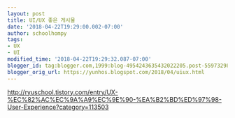 ```yaml
---
layout: post
title: UI/UX 좋은 게시물
date: '2018-04-22T19:29:00.002-07:00'
author: schoolhompy
tags:
- UX
- UI
modified_time: '2018-04-22T19:29:32.087-07:00'
blogger_id: tag:blogger.com,1999:blog-4954243635432022205.post-5597329851385385419
blogger_orig_url: https://yunhos.blogspot.com/2018/04/uiux.html
---
```


http://ryuschool.tistory.com/entry/UX-%EC%82%AC%EC%9A%A9%EC%9E%90-%EA%B2%BD%ED%97%98-User-Experience?category=113503